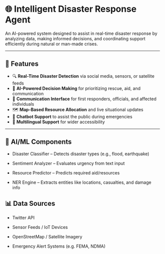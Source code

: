 
# 🌐 Intelligent Disaster Response Agent

An AI-powered system designed to assist in real-time disaster response by analyzing data, making informed decisions, and coordinating support efficiently during natural or man-made crises.

---

## 📌 Features

- 🔍 **Real-Time Disaster Detection** via social media, sensors, or satellite feeds  
- 🧠 **AI-Powered Decision Making** for prioritizing rescue, aid, and communication  
- 📡 **Communication Interface** for first responders, officials, and affected individuals  
- 🗺️ **Map-Based Resource Allocation** and live situational updates  
- 🤖 **Chatbot Support** to assist the public during emergencies  
- 💬 **Multilingual Support** for wider accessibility  

---

## 🧠 AI/ML Components
- Disaster Classifier – Detects disaster types (e.g., flood, earthquake)

- Sentiment Analyzer – Evaluates urgency from text input

- Resource Predictor – Predicts required aid/resources

- NER Engine – Extracts entities like locations, casualties, and damage info

## 📊 Data Sources
- Twitter API

- Sensor Feeds / IoT Devices

- OpenStreetMap / Satellite Imagery

- Emergency Alert Systems (e.g. FEMA, NDMA)

